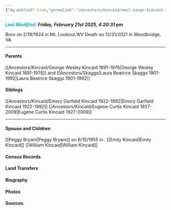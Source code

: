 ```yaml
---
{"dg-publish":true,"permalink":"/ancestors/kincaid/emil-vaugn-kincaid-1924-2021/","tags":["Emil-Kincaid"]}
---
```


***<font color="#00b0f0">Last Modified:</font> Friday, February 21st 2025, 4:20:31 pm***

Born on  2/18/1924 in Mt. Lookout,WV
Death on 12/31/2021 in Woodbridge, VA

---
#### Parents

[[Ancestors/Kincaid/George Wesley Kincaid 1891-1976\|George Wesley Kincaid 1891-1976]] and [[Ancestors/Skaggs/Laura Beatrice Skaggs 1901-1992\|Laura Beatrice Skaggs 1901-1992]]
#### Siblings
[[Ancestors/Kincaid/Emory Garfield Kincaid 1922-1992\|Emory Garfield Kincaid 1922-1992]]
[[Ancestors/Kincaid/Eugene Curtis Kincaid 1927-2009\|Eugene Curtis Kincaid 1927-2009]]

---
#### Spouse and Children
[[Peggy Bryant\|Peggy Bryant]]  on 6/15/1955 in <!-- link to place -->.
[[Emily Kincaid\|Emily Kincaid]]
[[William Kincaid\|William Kincaid]]

#### Census Records

#### Land Transfers

#### Biography

#### Photos

#### Sources

